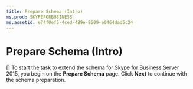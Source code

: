 ```yaml
---
title: Prepare Schema (Intro)
ms.prod: SKYPEFORBUSINESS
ms.assetid: e74f0ef5-4ced-489e-9509-e0464dad5c24
---
```



# Prepare Schema (Intro)
[]
To start the task to extend the schema for Skype for Business Server 2015, you begin on the **Prepare Schema** page. Click **Next** to continue with the schema preparation.
  
    
    


